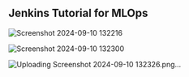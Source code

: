 ## Jenkins Tutorial for MLOps

![Screenshot 2024-09-10 132216](https://github.com/user-attachments/assets/95dedcb5-da8b-4e7e-b0b8-bdb8ef76cd13)

![Screenshot 2024-09-10 132300](https://github.com/user-attachments/assets/9819ead5-5592-4b73-bfc2-bb61b9d5924e)

![Uploading Screenshot 2024-09-10 132326.png…]()


